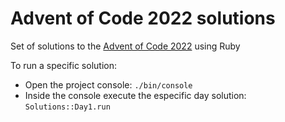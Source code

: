 # Advent of Code 2022 solutions

Set of solutions to the [Advent of Code 2022](https://adventofcode.com/2022) using Ruby

To run a specific solution:

- Open the project console: `./bin/console`
- Inside the console execute the especific day solution: `Solutions::Day1.run`
